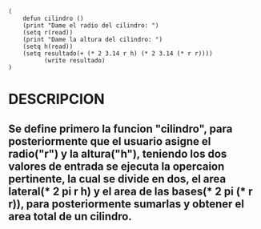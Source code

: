 ```
(
	defun cilindro ()
    (print "Dame el radio del cilindro: ")
    (setq r(read))
    (print "Dame la altura del cilindro: ")
    (setq h(read))
    (setq resultado(+ (* 2 3.14 r h) (* 2 3.14 (* r r))))
          (write resultado)
)
```
# DESCRIPCION
## Se define primero la funcion "cilindro", para posteriormente que el usuario asigne el radio("r") y la altura("h"), teniendo los dos valores de entrada se ejecuta la opercaion pertinente, la cual se divide en dos, el area lateral(* 2 pi r h) y el area de las bases(* 2 pi (* r r)), para posteriormente sumarlas y obtener el area total de un cilindro.
